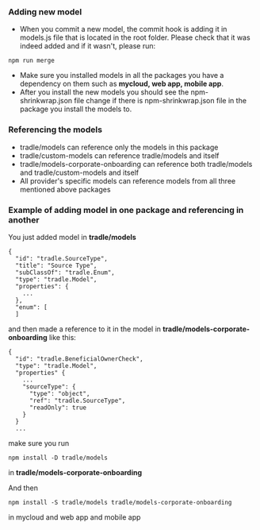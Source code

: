### Adding new model 

- When you commit a new model, the commit hook is adding it in models.js file that is located in the root folder. Please check that it was indeed added and if it wasn't, please run:
```
npm run merge
```
- Make sure you installed models in all the packages you have a dependency on them such as **mycloud, web app, mobile app**. 
- After you install the new models you should see the npm-shrinkwrap.json file change if there is npm-shrinkwrap.json file in the package you install the models to.

### Referencing the models

- tradle/models can reference only the models in this package
- tradle/custom-models can reference tradle/models and itself
- tradle/models-corporate-onboarding can reference both tradle/models and tradle/custom-models and itself
- All provider's specific models can reference models from all three mentioned above packages

### Example of adding model in one package and referencing in another
You just added model in **tradle/models**
```
{
  "id": "tradle.SourceType",
  "title": "Source Type",
  "subClassOf": "tradle.Enum",
  "type": "tradle.Model",
  "properties": {
    ...
  },
  "enum": [
  ]
```

and then made a reference to it in the model in **tradle/models-corporate-onboarding** like this:
```
{
  "id": "tradle.BeneficialOwnerCheck",
  "type": "tradle.Model",
  "properties" {
    ...
    "sourceType": {
      "type": "object",
      "ref": "tradle.SourceType",
      "readOnly": true
    }    
  }
  ...
```
make sure you run 
```
npm install -D tradle/models
```
in **tradle/models-corporate-onboarding**

And then 
```
npm install -S tradle/models tradle/models-corporate-onboarding 
```
in mycloud and web app and mobile app

